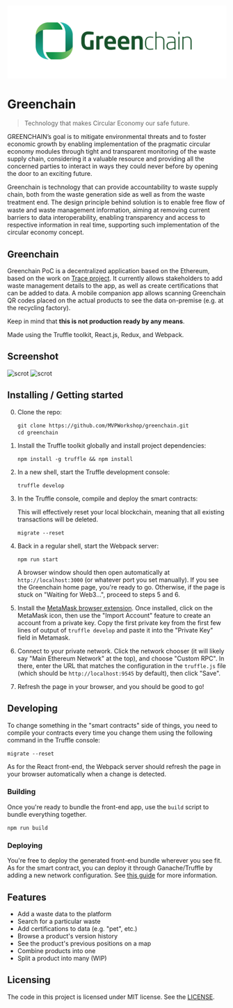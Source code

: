 ![logo](https://raw.githubusercontent.com/MVPWorkshop/greenchain/master/public/logo-white.png)

# Greenchain

>  Technology that makes Circular Economy our safe future.

GREENCHAIN’s goal is to mitigate environmental threats and to foster economic growth by enabling implementation of the pragmatic circular economy modules through tight and transparent monitoring of the waste supply chain, considering it a valuable resource and providing all the concerned parties to interact in ways they could never before by opening the door to an exciting future.

Greenchain is technology that can provide accountability to waste supply chain, both from the waste generation side as well as from the waste treatment end. The design principle behind solution is to enable free ﬂow of waste and waste management information, aiming at removing current barriers to data interoperability, enabling transparency and access to respective information in real time, supporting such implementation of the circular economy concept.

## Greenchain
Greenchain PoC is a decentralized application based on the Ethereum, based on the work on [Trace project](https://github.com/maximevaillancourt/trace). It currently 
allows stakeholders to add waste management details to the app, as well as create certifications
that can be added to data. A mobile companion app 
allows scanning Greenchain QR codes placed on the actual products to see the data
on-premise (e.g. at the recycling factory).

Keep in mind that **this is not production ready by any means**.

Made using the Truffle toolkit, React.js, Redux, and Webpack.

## Screenshot

![scrot](https://user-images.githubusercontent.com/6010234/50397037-e49f8500-076d-11e9-94c7-3344c1684c41.png)
![scrot](https://user-images.githubusercontent.com/6010234/50397036-e49f8500-076d-11e9-8155-2e0469575d8d.png)

## Installing / Getting started

0. Clone the repo:

    ```shell
    git clone https://github.com/MVPWorkshop/greenchain.git
    cd greenchain
    ```
    
1. Install the Truffle toolkit globally and install project dependencies:

    ```shell
    npm install -g truffle && npm install
    ```

2. In a new shell, start the Truffle development console:

    ```shell
    truffle develop
    ```

3. In the Truffle console, compile and deploy the smart contracts:

    This will effectively reset your local blockchain, meaning that all existing transactions will be deleted.

    ```shell
    migrate --reset
    ```

4. Back in a regular shell, start the Webpack server:

    ```shell
    npm run start
    ```

    A browser window should then open automatically at `http://localhost:3000` (or whatever port you set manually). If you see the Greenchain home page, you're ready to go. Otherwise, if the page is stuck on "Waiting for Web3...", proceed to steps 5 and 6. 

5.  Install the [MetaMask browser extension](https://metamask.io/). Once installed, click on the MetaMask icon, then use the "Import Account" feature to create an account from a private key. Copy the first private key from the first few lines of output of `truffle develop` and paste it into the "Private Key" field in Metamask.

6.  Connect to your private network. Click the network chooser (it will likely say "Main Ethereum Network" at the top), and choose "Custom RPC". In there, enter the URL that matches the configuration in the `truffle.js` file (which should be `http://localhost:9545` by default), then click "Save".

7. Refresh the page in your browser, and you should be good to go!

## Developing

To change something in the "smart contracts" side of things, you need to compile your contracts every time you change them
using the following command in the Truffle console:

```shell
migrate --reset
```

As for the React front-end, the Webpack server should refresh the page in your browser automatically when a change is detected.

### Building

Once you're ready to bundle the front-end app, use the `build` script to bundle everything together.

```shell
npm run build
```

### Deploying

You're free to deploy the generated front-end bundle wherever you see fit. As for the smart contract, you can deploy it through Ganache/Truffle by adding a new network configuration. See [this guide](http://truffleframework.com/tutorials/deploying-to-the-live-network) for more information.

## Features

* Add a waste data to the platform
* Search for a particular waste
* Add certifications to data (e.g. "pet", etc.)
* Browse a product's version history
* See the product's previous positions on a map
* Combine products into one
* Split a product into many (WIP)

## Licensing

The code in this project is licensed under MIT license. See the [LICENSE](LICENSE).
